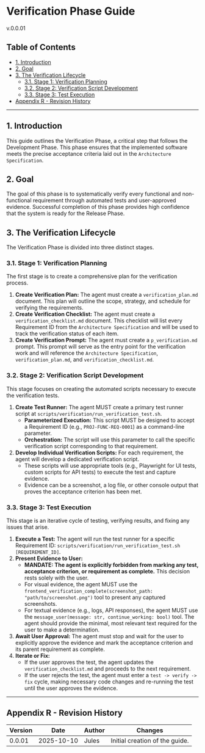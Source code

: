 # Verification Phase Guide
v.0.0.01

## Table of Contents
- [1. Introduction](#1-introduction)
- [2. Goal](#2-goal)
- [3. The Verification Lifecycle](#3-the-verification-lifecycle)
  - [3.1. Stage 1: Verification Planning](#31-stage-1-verification-planning)
  - [3.2. Stage 2: Verification Script Development](#32-stage-2-verification-script-development)
  - [3.3. Stage 3: Test Execution](#33-stage-3-test-execution)
- [Appendix R - Revision History](#appendix-r---revision-history)

---

## 1. Introduction
This guide outlines the Verification Phase, a critical step that follows the Development Phase. This phase ensures that the implemented software meets the precise acceptance criteria laid out in the `Architecture Specification`.

## 2. Goal
The goal of this phase is to systematically verify every functional and non-functional requirement through automated tests and user-approved evidence. Successful completion of this phase provides high confidence that the system is ready for the Release Phase.

## 3. The Verification Lifecycle
The Verification Phase is divided into three distinct stages.

### 3.1. Stage 1: Verification Planning
The first stage is to create a comprehensive plan for the verification process.
1.  **Create Verification Plan:** The agent must create a `verification_plan.md` document. This plan will outline the scope, strategy, and schedule for verifying the requirements.
2.  **Create Verification Checklist:** The agent must create a `verification_checklist.md` document. This checklist will list every Requirement ID from the `Architecture Specification` and will be used to track the verification status of each item.
3.  **Create Verification Prompt:** The agent must create a `p_verification.md` prompt. This prompt will serve as the entry point for the verification work and will reference the `Architecture Specification`, `verification_plan.md`, and `verification_checklist.md`.

### 3.2. Stage 2: Verification Script Development
This stage focuses on creating the automated scripts necessary to execute the verification tests.
1.  **Create Test Runner:** The agent MUST create a primary test runner script at `scripts/verification/run_verification_test.sh`.
    -   **Parameterized Execution:** This script MUST be designed to accept a Requirement ID (e.g., `PROJ-FUNC-REQ-0001`) as a command-line parameter.
    -   **Orchestration:** The script will use this parameter to call the specific verification script corresponding to that requirement.
2.  **Develop Individual Verification Scripts:** For each requirement, the agent will develop a dedicated verification script.
    -   These scripts will use appropriate tools (e.g., Playwright for UI tests, custom scripts for API tests) to execute the test and capture evidence.
    -   Evidence can be a screenshot, a log file, or other console output that proves the acceptance criterion has been met.

### 3.3. Stage 3: Test Execution
This stage is an iterative cycle of testing, verifying results, and fixing any issues that arise.
1.  **Execute a Test:** The agent will run the test runner for a specific Requirement ID: `scripts/verification/run_verification_test.sh [REQUIREMENT_ID]`.
2.  **Present Evidence to User:**
    -   **MANDATE: The agent is explicitly forbidden from marking any test, acceptance criterion, or requirement as complete.** This decision rests solely with the user.
    -   For visual evidence, the agent MUST use the `frontend_verification_complete(screenshot_path: "path/to/screenshot.png")` tool to present any captured screenshots.
    -   For textual evidence (e.g., logs, API responses), the agent MUST use the `message_user(message: str, continue_working: bool)` tool. The agent should provide the minimal, most relevant text required for the user to make a determination.
3.  **Await User Approval:** The agent must stop and wait for the user to explicitly approve the evidence and mark the acceptance criterion and its parent requirement as complete.
4.  **Iterate or Fix:**
    -   If the user approves the test, the agent updates the `verification_checklist.md` and proceeds to the next requirement.
    -   If the user rejects the test, the agent must enter a `test -> verify -> fix` cycle, making necessary code changes and re-running the test until the user approves the evidence.

---

## Appendix R - Revision History
| Version | Date       | Author      | Changes                               |
|---------|------------|-------------|---------------------------------------|
| 0.0.01  | 2025-10-10 | Jules       | Initial creation of the guide.        |